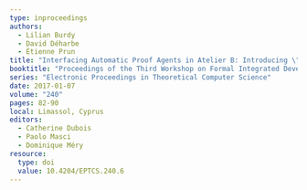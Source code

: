 ```yaml
---
type: inproceedings
authors:
  - Lilian Burdy
  - David Déharbe
  - Étienne Prun
title: "Interfacing Automatic Proof Agents in Atelier B: Introducing \"iapa\""
booktitle: "Proceedings of the Third Workshop on Formal Integrated Development Environment",
series: "Electronic Proceedings in Theoretical Computer Science"
date: 2017-01-07
volume: "240"
pages: 82-90
local: Limassol, Cyprus
editors:
  - Catherine Dubois
  - Paolo Masci
  - Dominique Méry
resource:
  type: doi
  value: 10.4204/EPTCS.240.6
---
```

